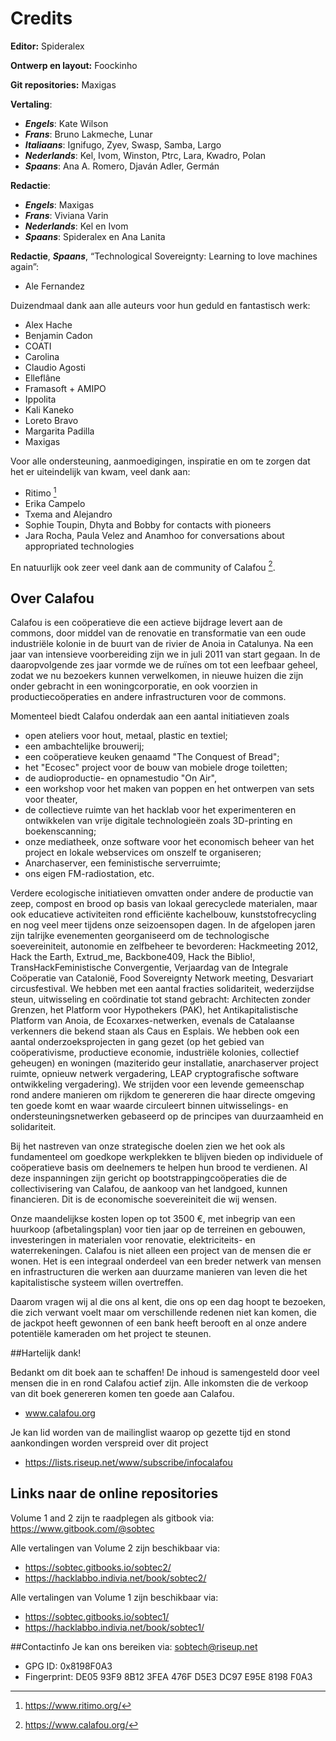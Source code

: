 # Credits

**Editor:** Spideralex

**Ontwerp en layout:** Foockinho

**Git repositories:** Maxigas

**Vertaling**:

 * ***Engels***: Kate Wilson
 * ***Frans***: Bruno Lakmeche, Lunar
 * ***Italiaans***: Ignifugo, Zyev, Swasp, Samba, Largo
 * ***Nederlands***: Kel, Ivom, Winston, Ptrc, Lara, Kwadro, Polan
 * ***Spaans***: Ana A. Romero, Djaván Adler, Germán

**Redactie**:

 * ***Engels***: Maxigas
 * ***Frans***: Viviana Varin
 * ***Nederlands***: Kel en Ivom
 * ***Spaans***: Spideralex en Ana Lanita

**Redactie**, ***Spaans***, “Technological Sovereignty: Learning to love machines again”:

 * Ale Fernandez

Duizendmaal dank aan alle auteurs voor hun geduld en fantastisch werk:

 * Alex Hache
 * Benjamin Cadon
 * COATI
 * Carolina
 * Claudio Agosti
 * Elleflâne
 * Framasoft + AMIPO
 * Ippolita
 * Kali Kaneko
 * Loreto Bravo
 * Margarita Padilla
 * Maxigas

Voor alle ondersteuning, aanmoedigingen, inspiratie 
en om te zorgen dat het er uiteindelijk van kwam,
veel dank aan: 

 * Ritimo [^0]
 * Erika Campelo
 * Txema and Alejandro
 * Sophie Toupin, Dhyta and Bobby for contacts with pioneers
 * Jara Rocha, Paula Velez and Anamhoo for conversations about appropriated technologies

En natuurlijk ook zeer veel dank aan de community of Calafou [^1].

## Over Calafou


Calafou is een coöperatieve die een actieve bijdrage levert aan de commons, door middel van de renovatie en transformatie van een oude industriële kolonie in de buurt van de rivier de Anoia in Catalunya.
Na een jaar van intensieve voorbereiding zijn we in juli 2011 van start gegaan.
In de daaropvolgende zes jaar vormde we de ruïnes om tot een leefbaar geheel, zodat we nu bezoekers kunnen verwelkomen, in nieuwe huizen die zijn onder gebracht in een woningcorporatie, en ook voorzien in productiecoöperaties en andere infrastructuren voor de commons.

Momenteel biedt Calafou onderdak aan een aantal initiatieven zoals 
* open ateliers voor hout, metaal, plastic en textiel;
* een ambachtelijke brouwerij;
* een coöperatieve keuken genaamd "The Conquest of Bread";
* het "Ecosec" project voor de bouw van mobiele droge toiletten;
* de audioproductie- en opnamestudio "On Air",
* een workshop voor het maken van poppen en het ontwerpen van sets voor theater,
* de collectieve ruimte van het hacklab voor het experimenteren en ontwikkelen van vrije digitale technologieën zoals 3D-printing en boekenscanning;
* onze mediatheek, onze software voor het economisch beheer van het project en lokale webservices om onszelf te organiseren;
* Anarchaserver, een feministische serverruimte;
* ons eigen FM-radiostation, etc.

Verdere ecologische initiatieven omvatten onder andere de productie van zeep, compost en brood op basis van lokaal gerecyclede materialen, maar ook educatieve activiteiten rond efficiënte kachelbouw, kunststofrecycling en nog veel meer tijdens onze seizoensopen dagen.
In de afgelopen jaren zijn talrijke evenementen georganiseerd om de technologische soevereiniteit, autonomie en zelfbeheer te bevorderen: Hackmeeting 2012, Hack the Earth, Extrud_me, Backbone409, Hack the Biblio!, TransHackFeministische Convergentie, Verjaardag van de Integrale Coöperatie van Catalonië, Food Sovereignty Network meeting, Desvariart circusfestival.
We hebben met een aantal fracties solidariteit, wederzijdse steun, uitwisseling en coördinatie tot stand gebracht: Architecten zonder Grenzen, het Platform voor Hypothekers (PAK), het Antikapitalistische Platform van Anoia, de Ecoxarxes-netwerken, evenals de Catalaanse verkenners die bekend staan als Caus en Esplais.
We hebben ook een aantal onderzoeksprojecten in gang gezet (op het gebied van coöperativisme, productieve economie, industriële kolonies, collectief geheugen) en woningen (maziterido geur installatie, anarchaserver project ruimte, opnieuw netwerk vergadering, LEAP cryptografische software ontwikkeling vergadering).
We strijden voor een levende gemeenschap rond andere manieren om rijkdom te genereren die haar directe omgeving ten goede komt en waar waarde circuleert binnen uitwisselings- en ondersteuningsnetwerken gebaseerd op de principes van duurzaamheid en solidariteit.

Bij het nastreven van onze strategische doelen zien we het ook als fundamenteel om goedkope werkplekken te blijven bieden op individuele of coöperatieve basis om deelnemers te helpen hun brood te verdienen. Al deze inspanningen zijn gericht op bootstrappingcoöperaties die de collectivisering van Calafou, de aankoop van het landgoed, kunnen financieren. Dit is de economische soevereiniteit die wij wensen.

Onze maandelijkse kosten lopen op tot 3500 €, met inbegrip van een huurkoop (afbetalingsplan) voor tien jaar op de terreinen en gebouwen, investeringen in materialen voor renovatie, elektriciteits- en waterrekeningen. Calafou is niet alleen een project van de mensen die er wonen. Het is een integraal onderdeel van een breder netwerk van mensen en infrastructuren die werken aan duurzame manieren van leven die het kapitalistische systeem willen overtreffen.

Daarom vragen wij al die ons al kent, die ons op een dag hoopt te bezoeken, die zich verwant voelt maar om verschillende redenen niet kan komen, die de jackpot heeft gewonnen of een bank heeft berooft en al onze andere potentiële kameraden om het project te steunen.


##Hartelijk dank!

Bedankt om dit boek aan te schaffen! De inhoud is samengesteld door veel mensen die in en rond Calafou actief zijn. Alle inkomsten die de verkoop van dit boek genereren komen ten goede aan Calafou.
* www.calafou.org

Je kan lid worden van de mailinglist waarop op gezette tijd en stond aankondingen worden verspreid over dit project
* https://lists.riseup.net/www/subscribe/infocalafou


## Links naar de online repositories

Volume 1 and 2 zijn te raadplegen als gitbook via:
https://www.gitbook.com/@sobtec

Alle vertalingen van Volume 2 zijn beschikbaar via:
* https://sobtec.gitbooks.io/sobtec2/
* https://hacklabbo.indivia.net/book/sobtec2/

Alle vertalingen van Volume 1 zijn beschikbaar via:
* https://sobtec.gitbooks.io/sobtec1/
* https://hacklabbo.indivia.net/book/sobtec1/

##Contactinfo
Je kan ons bereiken via: sobtech@riseup.net
* GPG ID: 0x8198F0A3
* Fingerprint: DE05 93F9 8B12 3FEA 476F D5E3 DC97 E95E 8198 F0A3

[^0]: https://www.ritimo.org/

[^1]: https://www.calafou.org/
